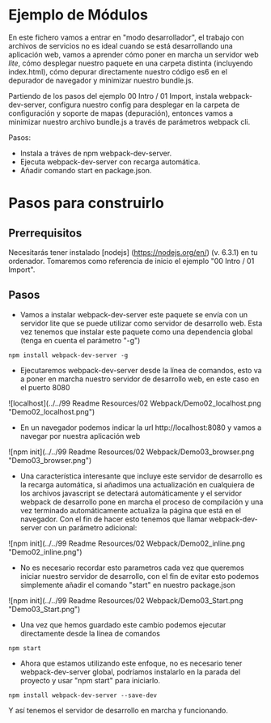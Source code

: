 # Ejemplo de Módulos

En este fichero vamos a entrar en "modo desarrollador", el trabajo con archivos de servicios no es ideal cuando se está desarrollando una aplicación web, vamos a aprender cómo poner en marcha un servidor web _lite_, cómo desplegar nuestro paquete en una carpeta distinta (incluyendo index.html), cómo depurar directamente nuestro código es6 en el depurador de navegador y minimizar nuestro bundle.js.

Partiendo de los pasos del ejemplo 00 Intro / 01 Import, instala webpack-dev-server, configura nuestro config para desplegar en la carpeta de configuración y soporte de mapas (depuración), entonces vamos a minimizar nuestro archivo bundle.js a través de parámetros webpack cli.

Pasos:
 - Instala a tráves de npm webpack-dev-server.
 - Ejecuta webpack-dev-server con recarga automática.
 - Añadir comando start en package.json.

# Pasos para construirlo

## Prerrequisitos

Necesitarás tener instalado [nodejs] (https://nodejs.org/en/) (v. 6.3.1) en tu ordenador. Tomaremos como referencia de inicio el ejemplo "00 Intro / 01 Import".

## Pasos

- Vamos a instalar webpack-dev-server este paquete se envía con un servidor lite que se puede utilizar como servidor de desarrollo web. Esta vez tenemos que instalar este paquete como una dependencia global (tenga en cuenta el parámetro "-g")

````
npm install webpack-dev-server -g
````

- Ejecutaremos webpack-dev-server desde la línea de comandos, esto va a poner en marcha nuestro servidor de desarrollo web, en este caso en el puerto 8080

![localhost](../../99 Readme Resources/02 Webpack/Demo02_localhost.png "Demo02_localhost.png")


- En un navegador podemos indicar la url http://localhost:8080 y vamos a navegar por nuestra aplicación web

![npm init](../../99 Readme Resources/02 Webpack/Demo03_browser.png "Demo03_browser.png")



- Una característica interesante que incluye este servidor de desarrollo es la recarga automática, si añadimos una actualización en cualquiera de los archivos javascript se detectará automáticamente y el servidor webpack de desarrollo pone en marcha el proceso de compilación y una vez terminado automáticamente actualiza la página que está en el navegador. Con el fin de hacer esto tenemos que llamar webpack-dev-server con un parámetro adicional:

![npm init](../../99 Readme Resources/02 Webpack/Demo02_inline.png "Demo02_inline.png")

- No es necesario recordar esto parametros cada vez que queremos iniciar nuestro servidor de desarrollo, con el fin de evitar esto podemos simplemente añadir el comando "start" en nuestro package.json

![npm init](../../99 Readme Resources/02 Webpack/Demo03_Start.png "Demo03_Start.png")

- Una vez que hemos guardado este cambio podemos ejecutar directamente desde la línea de comandos

````
npm start
````

- Ahora que estamos utilizando este enfoque, no es necesario tener webpack-dev-server global, podríamos instalarlo en la parada del proyecto y usar "npm start" para iniciarlo.

````
npm install webpack-dev-server --save-dev
````


Y así tenemos el servidor de desarrollo en marcha y funcionando.
